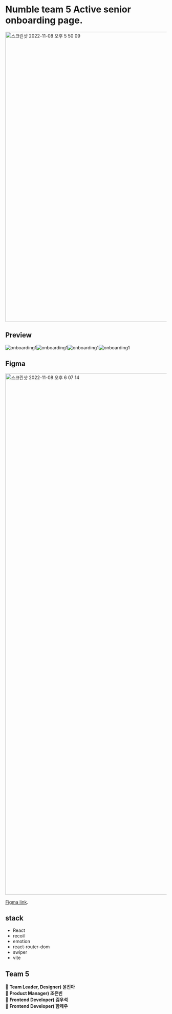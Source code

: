 # Numble team 5 Active senior onboarding page.
<img width="903" alt="스크린샷 2022-11-08 오후 5 50 09" src="https://user-images.githubusercontent.com/76682009/200518393-dcce22ae-8102-4702-a369-e4b29896da72.png">

## Preview
<div style="display:flex;">
  <img alt="onboarding1" src="https://user-images.githubusercontent.com/76682009/200514499-44f4a8e2-817e-4546-8f41-9751b42c0e31.gif">
  <img alt="onboarding1" src="https://user-images.githubusercontent.com/76682009/200515613-c42ade47-91ec-450e-8be8-8113f505a999.gif">
  <img alt="onboarding1" src="https://user-images.githubusercontent.com/76682009/200515675-e3752a5f-f2a7-4969-8263-f8319a939cbd.gif">
  <img alt="onboarding1" src="https://user-images.githubusercontent.com/76682009/200516446-e108d7ad-148c-4021-bc4f-df4acd36b27a.gif">
</div>

## Figma
<img width="1624" alt="스크린샷 2022-11-08 오후 6 07 14" src="https://user-images.githubusercontent.com/76682009/200522349-6d3909d1-22ef-481f-be7d-fd31e97e121e.png">

[Figma link](https://www.figma.com/file/9htjn83MBVBdNnQLr9ekmS/%5B%EC%98%A4%EC%A0%9C%EC%9D%B4%5D-%EC%95%A1%ED%8B%B0%EB%B8%8C-%EC%8B%9C%EB%8B%88%EC%96%B4-%EC%97%B0%EA%B3%84-%EC%B1%8C%EB%A6%B0%EC%A7%80?node-id=1%3A4).

## stack
- React
- recoil
- emotion
- react-router-dom
- swiper
- vite


## Team 5
🌟 **Team Leader, Designer) 윤진아 <br />**
🌟 **Product Manager) 조은빈 <br />**
🌟 **Frontend Developer) 김우석 <br />**
🌟 **Frontend Developer) 함제우 <br />**
